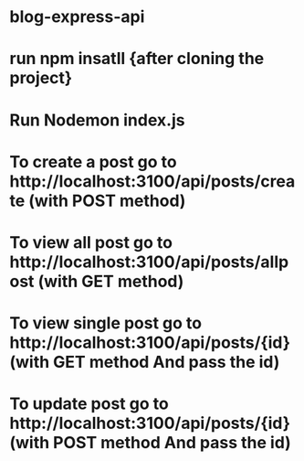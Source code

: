 # blog-express-api
# run npm insatll {after cloning the project}

# Run Nodemon index.js

# To create a post go to http://localhost:3100/api/posts/create (with POST method)
# To view all post go to http://localhost:3100/api/posts/allpost (with GET method)
# To view single post go to http://localhost:3100/api/posts/{id} (with GET method And pass the id)
# To update post go to http://localhost:3100/api/posts/{id} (with POST method And pass the id)
